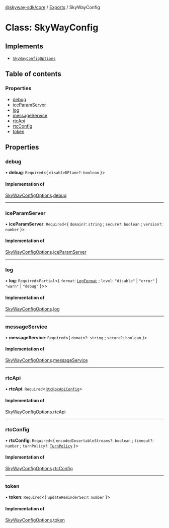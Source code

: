 [@skyway-sdk/core](../README.md) / [Exports](../modules.md) / SkyWayConfig

# Class: SkyWayConfig

## Implements

- [`SkyWayConfigOptions`](../interfaces/SkyWayConfigOptions.md)

## Table of contents

### Properties

- [debug](SkyWayConfig.md#debug)
- [iceParamServer](SkyWayConfig.md#iceparamserver)
- [log](SkyWayConfig.md#log)
- [messageService](SkyWayConfig.md#messageservice)
- [rtcApi](SkyWayConfig.md#rtcapi)
- [rtcConfig](SkyWayConfig.md#rtcconfig)
- [token](SkyWayConfig.md#token)

## Properties

### debug

• **debug**: `Required`<{ `disableDPlane?`: `boolean`  }\>

#### Implementation of

[SkyWayConfigOptions](../interfaces/SkyWayConfigOptions.md).[debug](../interfaces/SkyWayConfigOptions.md#debug)

___

### iceParamServer

• **iceParamServer**: `Required`<{ `domain?`: `string` ; `secure?`: `boolean` ; `version?`: `number`  }\>

#### Implementation of

[SkyWayConfigOptions](../interfaces/SkyWayConfigOptions.md).[iceParamServer](../interfaces/SkyWayConfigOptions.md#iceparamserver)

___

### log

• **log**: `Required`<`Partial`<{ `format`: [`LogFormat`](../modules.md#logformat) ; `level`: ``"disable"`` \| ``"error"`` \| ``"warn"`` \| ``"debug"``  }\>\>

#### Implementation of

[SkyWayConfigOptions](../interfaces/SkyWayConfigOptions.md).[log](../interfaces/SkyWayConfigOptions.md#log)

___

### messageService

• **messageService**: `Required`<{ `domain?`: `string` ; `secure?`: `boolean`  }\>

#### Implementation of

[SkyWayConfigOptions](../interfaces/SkyWayConfigOptions.md).[messageService](../interfaces/SkyWayConfigOptions.md#messageservice)

___

### rtcApi

• **rtcApi**: `Required`<[`RtcRpcApiConfig`](../interfaces/RtcRpcApiConfig.md)\>

#### Implementation of

[SkyWayConfigOptions](../interfaces/SkyWayConfigOptions.md).[rtcApi](../interfaces/SkyWayConfigOptions.md#rtcapi)

___

### rtcConfig

• **rtcConfig**: `Required`<{ `encodedInsertableStreams?`: `boolean` ; `timeout?`: `number` ; `turnPolicy?`: [`TurnPolicy`](../modules.md#turnpolicy)  }\>

#### Implementation of

[SkyWayConfigOptions](../interfaces/SkyWayConfigOptions.md).[rtcConfig](../interfaces/SkyWayConfigOptions.md#rtcconfig)

___

### token

• **token**: `Required`<{ `updateReminderSec?`: `number`  }\>

#### Implementation of

[SkyWayConfigOptions](../interfaces/SkyWayConfigOptions.md).[token](../interfaces/SkyWayConfigOptions.md#token)
